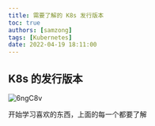```yaml
---
title: 需要了解的 K8s 发行版本
toc: true
authors: [samzong]
tags: [Kubernetes]
date: 2022-04-19 18:11:00
---
```

## K8s 的发行版本

![6ngC8v](http://ipic-typora-samzong.oss-cn-qingdao.aliyuncs.com//uPic/6ngC8v.png)

开始学习喜欢的东西，上面的每一个都要了解
